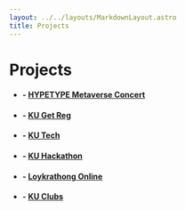 ```yaml
---
layout: ../../layouts/MarkdownLayout.astro
title: Projects
---
```


 
# Projects

- #### - [HYPETYPE Metaverse Concert](/projects/HYPETYPE-Metaverse-Concert)
- #### - [KU Get Reg](/projects/ku-getreg)
- #### - [KU Tech](/projects/ku-tech)
- #### - [KU Hackathon](/projects/ku-hackathon)
- #### - [Loykrathong Online](/projects/loykrathong)
- #### - [KU Clubs](/projects/ku-clubs)
